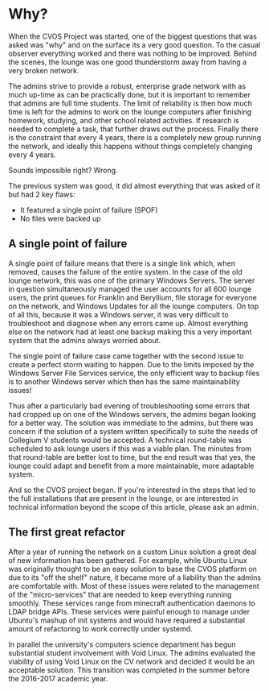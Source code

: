 # Why?
When the CVOS Project was started, one of the biggest questions that was asked was "why" and on the surface its a very good question.  To the casual observer
everything worked and there was nothing to be improved.  Behind the scenes, the lounge was one good thunderstorm away from having a very broken network.

The admins strive to provide a robust, enterprise grade network with as much up-time as can be practically done, but it is important to remember that admins are full
time students.  The limit of reliability is then how much time is left for the admins to work on the lounge computers after finishing homework, studying, and other
school related activities.  If research is needed to complete a   task, that further draws out the process.  Finally there is the constraint that         every 4 years, there is
a completely new group running the network, and ideally this happens without things completely changing      every 4 years.

Sounds impossible right?  Wrong.

The previous system was good, it did almost everything that was asked of it but had 2 key flaws:

  * It featured a single point of failure (SPOF)
  * No files were backed up

## A single point of failure
A single point of failure means that there is a single link which, when removed, causes the failure of the entire system.  In the case of the old lounge network, this
was one of the primary Windows Servers.     The server in question simultaneously managed the user accounts for all 600 lounge users, the print queues for Franklin and
Beryllium, file storage        for everyone on  the network, and Windows Updates for all the lounge computers.  On top of all this, because it was a Windows server, it was
very difficult to troubleshoot and diagnose when any errors came up.  Almost everything  else on the network had at least one backup making this a very important system
that the admins always worried about.

The single point of failure case came together with the second issue to create a perfect storm waiting to happen.  Due to the limits imposed by the Windows Server File
Services service, the only efficient way to backup files is to another Windows server which then has the same maintainability issues!

Thus after a particularly bad evening of troubleshooting some errors that had cropped up on one of the Windows servers, the admins began looking for a better way.  The
solution was immediate to the admins, but there was concern if the solution of a system written specifically to suite the needs of Collegium V students would be
accepted.  A technical round-table was scheduled to ask     lounge users if this was a viable plan.  The minutes from that round-table are better lost to time, but the end
result was that yes, the lounge could adapt and benefit     from a more maintainable, more adaptable system.

And so the CVOS project began.  If you're interested in the steps that led to the full installations that are present in the lounge, or are interested in technical
information beyond the scope of this article, please ask an admin.

## The first great refactor
After a year of running the network on a custom Linux solution a great deal of new information has been gathered.  For example, while Ubuntu Linux was originally thought to be an easy solution to base the CVOS platform on due to its "off the shelf" nature, it became more of a liability than the admins are comfortable with.  Most of these issues were related to the management of the "micro-services" that are needed to keep everything running smoothly.  These services range from minecraft authentication daemons to LDAP bridge APIs.  These services were painful enough to manage under Ubuntu's mashup of init systems and would have required a substantial amount of refactoring to work correctly under systemd.

In parallel the university's computers science department has begun substantial student involvement with Void Linux.  The admins evaluated the viability of using Void Linux on the CV network and decided it would be an acceptable solution.  This transition was completed in the summer before the 2016-2017 academic year.
